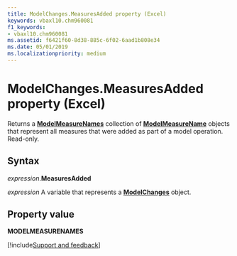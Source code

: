 ```yaml
---
title: ModelChanges.MeasuresAdded property (Excel)
keywords: vbaxl10.chm960081
f1_keywords:
- vbaxl10.chm960081
ms.assetid: f6421f60-8d38-885c-6f02-6aad1b808e34
ms.date: 05/01/2019
ms.localizationpriority: medium
---
```



# ModelChanges.MeasuresAdded property (Excel)

Returns a **[ModelMeasureNames](Excel.modelmeasurenames.md)** collection of **[ModelMeasureName](Excel.modelmeasurename.md)** objects that represent all measures that were added as part of a model operation. Read-only.


## Syntax

_expression_.**MeasuresAdded**

_expression_ A variable that represents a **[ModelChanges](Excel.modelchanges.md)** object.


## Property value

**MODELMEASURENAMES**




[!include[Support and feedback](~/includes/feedback-boilerplate.md)]
